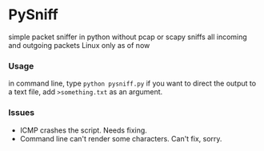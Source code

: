 # PySniff
simple packet sniffer in python without pcap or scapy
sniffs all incoming  and outgoing packets
Linux only as of now
### Usage
in command line, type `python pysniff.py`
if you want to direct the output to a text file, add `>something.txt` as an argument.
### Issues
- ICMP crashes the script. Needs fixing.
- Command line can't render some characters. Can't fix, sorry.
